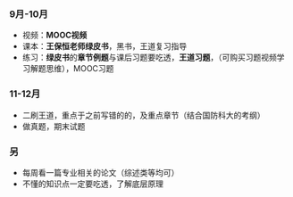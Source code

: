 ### 9月-10月

-   视频：**MOOC视频**
-   课本：**王保恒老师绿皮书**，黑书，王道复习指导
-   练习：**绿皮书**的**章节例题**与课后习题要吃透，**王道习题**，（可购买习题视频学习解题思维），MOOC习题

### 11-12月

-   二刷王道，重点于之前写错的的，及重点章节（结合国防科大的考纲）
-   做真题，期末试题

### 另
-   每周看一篇专业相关的论文（综述类等均可）
-   不懂的知识点一定要吃透，了解底层原理